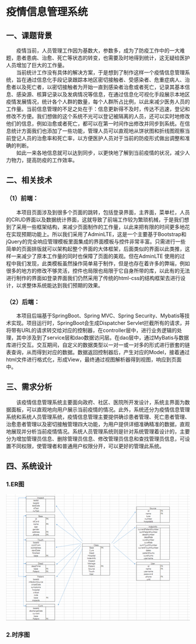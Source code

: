 # 疫情信息管理系统
## 一、课题背景
&ensp;&ensp;&ensp;&ensp;疫情当前，人员管理工作因为基数大，参数多，成为了防疫工作中的一大难题，患者患病、治愈、死亡等状态的转变，也需要及时地得到统计，这无疑给医护人员增加了巨大的工作量。  
&ensp;&ensp;&ensp;&ensp;当前统计工作没有具体的解决方案，于是想到了制作这样一个疫情信息管理系统，旨在通过信息化手段记录跟踪本地区密切接触者、受感染者、危重症病人、治愈者以及死亡者，以密切接触者为开始一直到感染者治愈或者死亡，记录其基本信息、感染源、核算记录以及发病情况等信息，在通过信息化可视化手段展示本地区疫情发展情况，统计各个人群的数量，每个人群所占比例，以此来减少医务人员的工作量。当前信息管理的不足之处在于：信息更新得不及时，传达不迅速，登记和修改不方便。我们想做的这个系统不光可以登记被隔离的人员，还可以实时地修改他们的信息，例如治愈或者死亡，都可以在第一时间作出修改并同步到系统。在信息统计方面我们也添加了一些功能，管理人员可以直观地从饼状图和折线图观察当前登记人员的治愈率和死亡率，以方便医护人员对于当前的防疫形式做出调整和准确的判断。  
&ensp;&ensp;&ensp;&ensp;如此一来各地信息就可以达到同步，以更快地了解到当前疫情的状况，减少人力物力，提高防疫的工作效率。
## 二、相关技术
### （1）前端：
&ensp;&ensp;&ensp;&ensp;本项目页面涉及到很多个页面的跳转，包括登录界面，主界面，菜单栏，人员的CRUD界面以及数据统计界面，这就导致了前端工作较为繁琐机械，于是我们想到了采用一些框架结构，来减少页面制作的工作量，以此来把有限的时间更多地花在实现预期功能上。所以我们采用了AdminLTE，这是一个主要基于Bootstrap和jQuery的完全响应管理模板里面集成的界面模板与控件非常丰富。只需进行一些简单的页面排版就可以架构起整个界面的大体框架，后面类似的界面以此类推，这样一来减少了原本工作量的同时也保障了页面的美观。但在AdminLTE 使用的过程中我们发现，此类模板虽然操作简单易于制作，但是也存在着许多的弊端，例如很多的地方的修改不够灵活，控件也局限也局限于它自身所带的库，以此有的无法进行制作的界面如登录界面我们仍然采用了传统的html-css的结构框架去进行设计，以求整体系统能达到我们预期的效果。
### （2）后端：
&ensp;&ensp;&ensp;&ensp;本项目后端基于SpringBoot、Spring MVC、Spring Security、Mybatis等技术实现。项目运行时，SpringBoot会生成Dispatcher Servlet拦截所有的请求，并将带有URL的请求转交给对应的控制器，在controller层中，进行业务逻辑的处理，其中涉及到了service层和dao数据访问层。在dao层中，通过MyBatis与数据库进行交互。交互期间，自定义的数据类型以一对一或一对多的形式进行嵌套的链表查询，从而得到对应的数据。数据返回控制器后，产生对应的Model，接着通过html文件进行格式化，形成View，最终通过视图解析器得到视图，响应到页面中。
## 三、需求分析
&ensp;&ensp;&ensp;&ensp;该疫情信息管理系统主要面向政府、社区、医院所开发设计，系统主界面为数据面板，可以直观地向用户展示当前疫情的情况。此外，系统还分为疫情信息管理系统和系统人员管理系统，疫情信息管理主要提供确诊患者管理、死亡患者管理、治愈患者管理以及密切接触管理四大功能，为用户提供详细准确精准的数据，直观地展现并分析当前疫情情况。系统人员管理系统则是针对系统管理着设计的，主要分为增加管理员信息、删除管理员信息、修改管理员信息和查找管理员信息，可设置不同权限，使管理者和普通用户权限分开，可以更好的管理此系统。
## 四、系统设计
### 1.ER图
![image](https://github.com/Lance15845/Management-System/blob/main/src/main/image.png)
### 2.时序图
